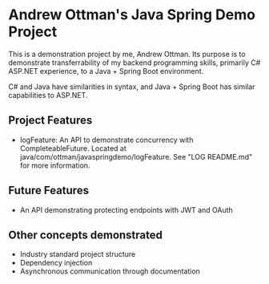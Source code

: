 # Andrew Ottman's Java Spring Demo Project

This is a demonstration project by me, Andrew Ottman. Its purpose is to demonstrate transferrability of my backend programming skills, primarily C# ASP.NET experience, to a Java + Spring Boot environment.

C# and Java have similarities in syntax, and Java + Spring Boot has similar capabilities to ASP.NET.

## Project Features

- logFeature: An API to demonstrate concurrency with CompleteableFuture. Located at java/com/ottman/javaspringdemo/logFeature. See "LOG README.md" for more information.

## Future Features

- An API demonstrating protecting endpoints with JWT and OAuth

## Other concepts demonstrated

- Industry standard project structure
- Dependency injection
- Asynchronous communication through documentation
